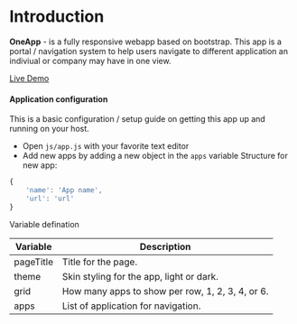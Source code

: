 # Introduction
**OneApp** - is a fully responsive webapp based on bootstrap. This app is a portal / navigation system to help users navigate to different application an indiviual or company may have in one view.

[Live Demo](https://prabhdeepsingh.github.io/OneApp/)

#### Application configuration
This is a basic configuration / setup guide on getting this app up and running on your host.
- Open `js/app.js` with your favorite text editor
- Add new apps by adding a new object in the `apps` variable
Structure for new app:
```javascript
{
	'name': 'App name',
	'url': 'url'
}
```

Variable defination

Variable | Description
-------- | -----------
pageTitle | Title for the page.
theme | Skin styling for the app, light or dark.
grid | How many apps to show per row, 1, 2, 3, 4, or 6.
apps | List of application for navigation.
